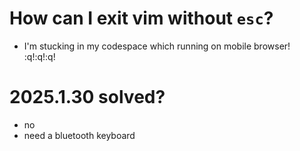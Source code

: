 # How can I exit vim without `esc`?
- I'm stucking in my codespace which running on mobile browser!<br>
:q!:q!:q!

# 2025.1.30 solved?
- no
- need a bluetooth keyboard